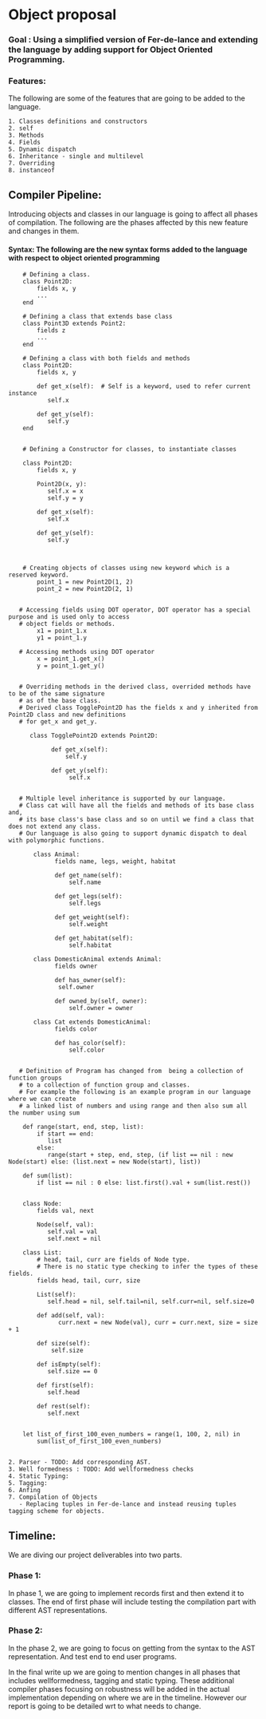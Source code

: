 # Object proposal

### Goal : Using a simplified version of Fer-de-lance and extending the language by adding support for Object Oriented Programming.

### Features: 
   
   The following are some of the features that are going to be added to the language.
 
    1. Classes definitions and constructors
    2. self
    3. Methods
    4. Fields
    5. Dynamic dispatch
    6. Inheritance - single and multilevel
    7. Overriding
    8. instanceof  
    
## Compiler Pipeline: 

Introducing objects and classes in our language is going to affect all phases of compilation. 
The following are the phases affected  by this new feature and changes in them.

#### Syntax: The following are the new syntax forms added to the language with respect to object oriented programming
       
        # Defining a class.
        class Point2D:
            fields x, y
            ...
        end
        
        # Defining a class that extends base class
        class Point3D extends Point2:
            fields z
            ...
        end
        
        # Defining a class with both fields and methods
        class Point2D:
            fields x, y
         
            def get_x(self):  # Self is a keyword, used to refer current instance
               self.x
          
            def get_y(self):
               self.y
        end
        
       
        # Defining a Constructor for classes, to instantiate classes
        
        class Point2D:
            fields x, y
            
            Point2D(x, y):
               self.x = x
               self.y = y
            
            def get_x(self):
               self.x
               
            def get_y(self):
               self.y
               
               
        
        # Creating objects of classes using new keyword which is a reserved keyword.
            point_1 = new Point2D(1, 2)
            point_2 = new Point2D(2, 1)
           
          
       # Accessing fields using DOT operator, DOT operator has a special purpose and is used only to access
       # object fields or methods.
            x1 = point_1.x
            y1 = point_1.y
         
       # Accessing methods using DOT operator
            x = point_1.get_x()
            y = point_1.get_y()
            
            
       # Overriding methods in the derived class, overrided methods have to be of the same signature 
       # as of the base class.
       # Derived class TogglePoint2D has the fields x and y inherited from Point2D class and new definitions
       # for get_x and get_y.
       
          class TogglePoint2D extends Point2D:
                
                def get_x(self):
                    self.y
                
                def get_y(self):
                     self.x
          
          
       # Multiple level inheritance is supported by our language. 
       # Class cat will have all the fields and methods of its base class and,
       # its base class's base class and so on until we find a class that does not extend any class.
       # Our language is also going to support dynamic dispatch to deal with polymorphic functions.
       
           class Animal:
                 fields name, legs, weight, habitat
                 
                 def get_name(self):
                     self.name
                  
                 def get_legs(self):
                     self.legs
                     
                 def get_weight(self):
                     self.weight
                     
                 def get_habitat(self):
                     self.habitat
                     
           class DomesticAnimal extends Animal:
                 fields owner
               
                 def has_owner(self):
                  self.owner
                  
                 def owned_by(self, owner):
                     self.owner = owner
                     
           class Cat extends DomesticAnimal:
                 fields color
                  
                 def has_color(self):
                     self.color
                     
                   
       # Definition of Program has changed from  being a collection of function groups
       # to a collection of function group and classes.
       # For example the following is an example program in our language where we can create
       # a linked list of numbers and using range and then also sum all the number using sum
       
        def range(start, end, step, list):
            if start == end:
               list
            else:
               range(start + step, end, step, (if list == nil : new Node(start) else: (list.next = new Node(start), list))
               
        def sum(list):
            if list == nil : 0 else: list.first().val + sum(list.rest())
                 
            
        class Node:
            fields val, next
            
            Node(self, val):
               self.val = val
               self.next = nil
               
        class List:
            # head, tail, curr are fields of Node type.
            # There is no static type checking to infer the types of these fields.
            fields head, tail, curr, size  
            
            List(self):
               self.head = nil, self.tail=nil, self.curr=nil, self.size=0
               
            def add(self, val):
                  curr.next = new Node(val), curr = curr.next, size = size + 1
                  
            def size(self):
                self.size
       
            def isEmpty(self):
               self.size == 0
               
            def first(self):
               self.head
            
            def rest(self):
               self.next
               
        
        let list_of_first_100_even_numbers = range(1, 100, 2, nil) in
            sum(list_of_first_100_even_numbers)
            
       
    2. Parser - TODO: Add corresponding AST.
    3. Well formedness : TODO: Add wellformedness checks
    4. Static Typing: 
    5. Tagging: 
    6. Anfing
    7. Compilation of Objects
       - Replacing tuples in Fer-de-lance and instead reusing tuples tagging scheme for objects. 
       
    
## Timeline: 
We are diving our project deliverables into two parts. 
### Phase 1: 
In phase 1, we are going to implement records first and then extend it to classes. The end of first phase will include testing the compilation part with different AST representations.
### Phase 2: 
In the phase 2, we are going to focus on getting from the syntax to the AST representation. And test end to end user programs.

In the final write up we are going to mention changes in all phases that includes wellformedness, tagging and static typing. These additional compiler phases focusing on robustness will be added in the actual implementation depending on where we are in the timeline. However our report is going to be detailed wrt to what needs to change. 
